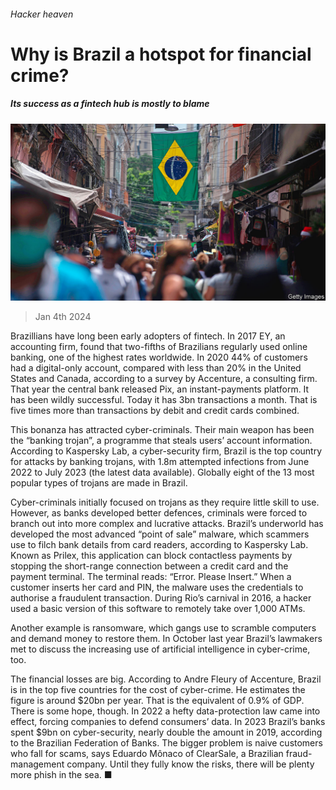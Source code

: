 ###### Hacker heaven

# Why is Brazil a hotspot for financial crime? 

##### Its success as a fintech hub is mostly to blame 

![image](images/20240106_AMP002.jpg) 

> Jan 4th 2024 

Brazillians have long been early adopters of fintech. In 2017 EY, an accounting firm, found that two-fifths of Brazilians regularly used online banking, one of the highest rates worldwide. In 2020 44% of customers had a digital-only account, compared with less than 20% in the United States and Canada, according to a survey by Accenture, a consulting firm. That year the central bank released Pix, an instant-payments platform. It has been wildly successful. Today it has 3bn transactions a month. That is five times more than transactions by debit and credit cards combined.

This bonanza has attracted cyber-criminals. Their main weapon has been the “banking trojan”, a programme that steals users’ account information. According to Kaspersky Lab, a cyber-security firm, Brazil is the top country for attacks by banking trojans, with 1.8m attempted infections from June 2022 to July 2023 (the latest data available). Globally eight of the 13 most popular types of trojans are made in Brazil. 

Cyber-criminals initially focused on trojans as they require little skill to use. However, as banks developed better defences, criminals were forced to branch out into more complex and lucrative attacks. Brazil’s underworld has developed the most advanced “point of sale” malware, which scammers use to filch bank details from card readers, according to Kaspersky Lab. Known as Prilex, this application can block contactless payments by stopping the short-range connection between a credit card and the payment terminal. The terminal reads: “Error. Please Insert.” When a customer inserts her card and PIN, the malware uses the credentials to authorise a fraudulent transaction. During Rio’s carnival in 2016, a hacker used a basic version of this software to remotely take over 1,000 ATMs. 

Another example is ransomware, which gangs use to scramble computers and demand money to restore them. In October last year Brazil’s lawmakers met to discuss the increasing use of artificial intelligence in cyber-crime, too. 

The financial losses are big. According to Andre Fleury of Accenture, Brazil is in the top five countries for the cost of cyber-crime. He estimates the figure is around $20bn per year. That is the equivalent of 0.9% of GDP. There is some hope, though. In 2022 a hefty data-protection law came into effect, forcing companies to defend consumers’ data. In 2023 Brazil’s banks spent $9bn on cyber-security, nearly double the amount in 2019, according to the Brazilian Federation of Banks. The bigger problem is naive customers who fall for scams, says Eduardo Mônaco of ClearSale, a Brazilian fraud-management company. Until they fully know the risks, there will be plenty more phish in the sea. ■

